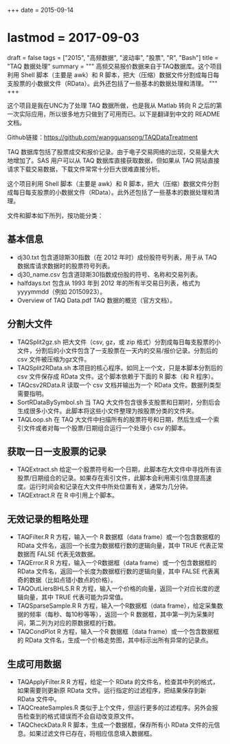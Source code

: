 +++
date = 2015-09-14
# lastmod = 2017-09-03
draft = false
tags = ["2015", "高频数据", "波动率", "股票", "R", "Bash"]
title = "TAQ 数据处理"
summary = """
高频交易报价数据来自于TAQ数据库。这个项目利用 Shell 脚本（主要是 awk）和 R 脚本，把大（压缩）数据文件分割成每日每支股票的小数据文件（RData）。此外还包括了一些基本的数据处理和清理。
"""
+++



这个项目是我在UNC为了处理 TAQ 数据所做，也是我从 Matlab 转向 R 之后的第一次实际应用，所以很多地方只做到了可用而已。以下是翻译到中文的 README 文档。

Github链接：https://github.com/wangguansong/TAQDataTreatment

TAQ 数据库包括了股票成交和报价记录。由于电子交易网络的出现，交易量大大地增加了。SAS 用户可以从 TAQ 数据库直接获取数据，但如果从 TAQ 网站直接请求下载交易数据，下载文件常常十分巨大很难直接分析。

这个项目利用 Shell 脚本（主要是 awk）和 R 脚本，把大（压缩）数据文件分割成每日每支股票的小数据文件（RData）。此外还包括了一些基本的数据处理和清理。

文件和脚本如下所列，按功能分类：


## 基本信息

- dj30.txt
    包含道琼斯30指数（在 2012 年时）成份股符号列表，用于从 TAQ 数据库请求数据时的股票符号列表。
- dj30_name.csv
    包含道琼斯30指数成份股的符号、名称和交易列表。
- halfdays.txt
    包含从 1993 年到 2012 年的所有半交易日列表，格式为 yyyymmdd（例如 20150923）。
- Overview of TAQ Data.pdf
    TAQ 数据的概览（官方文档）。

## 分割大文件

- TAQSplit2gz.sh
    把大文件（csv, gz，或 zip 格式）分割成每日每支股票的小文件，分割后的小文件包含了一支股票在一天内的交易/报价记录。分割后的 csv 文件被压缩为gz文件。
- TAQSplit2RData.sh
    本项目的核心程序。如同上一个文，只是本脚本分割后的 csv 文件保存成 RData 文件。这个脚本依赖于下面的 R 脚本（和 R 程序）。
- TAQcsv2RData.R
    读取一个 csv 文档并输出为一个 RData 文件。数据列类型需要指明。
- SortRDataBySymbol.sh
    当 TAQ 大文件包含很多支股票和日期时，分割后会生成很多小文件。此脚本将这些小文件整理为按股票分类的文件夹。
- TAQLoop.sh
    在 TAQ 大文件中扫描所有的股票符号和日期，然后生成一个索引文件或者对每一个股票/日期组合运行一个处理小 csv 的脚本。

## 获取一日一支股票的记录

- TAQExtract.sh
    给定一个股票符号和一个日期，此脚本在大文件中寻找所有该股票/日期组合的记录。如果存在索引文件，此脚本会利用索引信息提高速度。运行时间会和记录在大文件中所处位置有关，通常为几分钟。
- TAQExtract.R
    在 R 中引用上个脚本。

## 无效记录的粗略处理

- TAQFilter.R
    R 方程，输入一个 R 数据框（data frame）或一个包含数据框的 RData 文件名，返回一个长度为数据框行数的逻辑向量，其中 TRUE 代表正常数据而 FALSE 代表无效数据。
- TAQError.R
    R 方程，输入一个R数据框（data frame）或一个包含数据框的 RData 文件名，返回一个长度为数据框行数的逻辑向量，其中 FALSE 代表离奇的数据（比如点错小数点的价格）。
- TAQOutLiersBHLS.R
    R 方程，输入一个价格的向量，返回一个对应长度的逻辑向量，其中 TRUE 代表可能为异常值。
- TAQSparseSample.R
    R 方程，输入一个R数据框（data frame），给定采集数据的频率（每秒、每10秒等等），返回一个 R 数据框，其中第一列为采集时间，第二列为对应的原数据框的行数。
- TAQCondPlot
    R 方程，输入一个R 数据框（data frame）或一个包含数据框的 RData 文件名，生成一个价格走势图，其中标示出所有异常的记录点。

## 生成可用数据

- TAQApplyFilter.R
    R 方程，给定一个 RData 的文件名，检查其中列的格式，如果需要则更新原 RData 文件。运行指定的过滤程序，把结果保存到新 RData 文件中。
- TAQCreateSamples.R
    类似于上个文件，但运行更多的过滤程序。另外会报告检查到的格式错误而不会自动改变原文件。
- TAQCheckData.R
    R 脚本，生成一个数据框，保存所有小 RData 文件的元信息。如果过滤文件已存在，将相应信息填入数据框。


